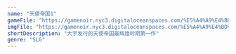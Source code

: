 ```yaml
---
name: "天使帝国1"
gameFile: "https://gamenoir.nyc3.digitaloceanspaces.com/%E5%A4%A9%E4%BD%BF%E5%B8%9D%E5%9B%BD1/angel1.zip"
imgFile: "https://gamenoir.nyc3.digitaloceanspaces.com/%E5%A4%A9%E4%BD%BF%E5%B8%9D%E5%9B%BD1/original.webp"
shortDescription: "大宇发行的天使帝国最辉煌时期第一作"
genre: "SLG"
---
```

